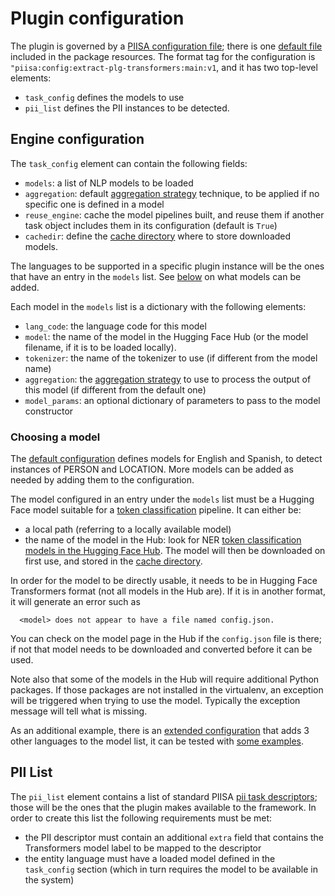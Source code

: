 # Plugin configuration

The plugin is governed by a [PIISA configuration file]; there is one [default
file] included in the package resources. The format tag for the configuration
is `"piisa:config:extract-plg-transformers:main:v1`, and it has two
top-level elements:
 * `task_config` defines the models to use
 * `pii_list` defines the PII instances to be detected. 


## Engine configuration

The `task_config` element can contain the following fields:
 - `models`: a list of NLP models to be loaded
 - `aggregation`: default [aggregation strategy] technique, to be applied if no
   specific one is defined in a model
 - `reuse_engine`: cache the model pipelines built, and reuse them if another
   task object includes them in its configuration (default is `True`)
 - `cachedir`: define the [cache directory] where to store downloaded models.

The languages to be supported in a specific plugin instance will be the ones
that have an entry in the `models` list. See [below](#choosing-a-model) on
what models can be added.

Each model in the `models` list is a dictionary with the following elements:
 * `lang_code`: the language code for this model
 * `model`: the name of the model in the Hugging Face Hub (or the model
   filename, if it is to be loaded locally).
 * `tokenizer`: the name of the tokenizer to use (if different from the model
   name)
 * `aggregation`: the [aggregation strategy] to use to process the output of
   this model (if different from the default one)
 * `model_params`: an optional dictionary of parameters to pass to the model
   constructor


### Choosing a model

The [default configuration] defines models for English and Spanish, to detect
instances of PERSON and LOCATION. More models can be added as needed by adding
them to the configuration.

The model configured in an entry under the `models` list must be a Hugging
Face model suitable for a [token classification] pipeline. It can either be:
  * a local path (referring to a locally available model)
  * the name of the model in the Hub: look for NER [token classification models
    in the Hugging Face Hub]. The model will then be downloaded on first use,
    and stored in the [cache directory].

In order for the model to be directly usable, it needs to be in Hugging Face
Transformers format (not all models in the Hub are). If it is in another
format, it will generate an error such as

	  <model> does not appear to have a file named config.json.

You can check on the model page in the Hub if the `config.json` file is there;
if not that model needs to be downloaded and converted before it can be used.

Note also that some of the models in the Hub will require additional Python
packages. If those packages are not installed in the virtualenv, an exception
will be triggered when trying to use the model. Typically the exception message
will tell what is missing.

As an additional example, there is an [extended configuration] that adds 3
other languages to the model list, it can be tested with [some examples].


## PII List

The `pii_list` element contains a list of standard PIISA [pii task descriptors];
those will be the ones that the plugin makes available to the framework. In order
to create this list the following requirements must be met:
 * the PII descriptor must contain an additional `extra` field that contains the
   Transformers model label to be mapped to the descriptor
 * the entity language must have a loaded model defined in the
   `task_config` section (which in turn requires the model to be available in
   the system)
   

[PIISA configuration file]: https://github.com/piisa/piisa/blob/main/docs/configuration.md
[pii task descriptors]: https://github.com/piisa/pii-extract-base/tree/main/doc/task-descriptor.md

[default configuration]: ../src/pii_extract_plg_transformers/resources/plugin-config.json
[default file]: ../src/pii_extract_plg_transformers/resources/plugin-config.json

[extended configuration]: example5.json
[some examples]: examples.md

[cache directory]: ../README.md#cache-directory
[token classification models in the Hugging Face Hub]: https://huggingface.co/models?pipeline_tag=token-classification
[token classification]: https://huggingface.co/docs/transformers/v4.31.0/en/main_classes/pipelines#transformers.TokenClassificationPipeline
[aggregation strategy]: https://huggingface.co/docs/transformers/v4.31.0/en/main_classes/pipelines#transformers.TokenClassificationPipeline.aggregation_strategy
